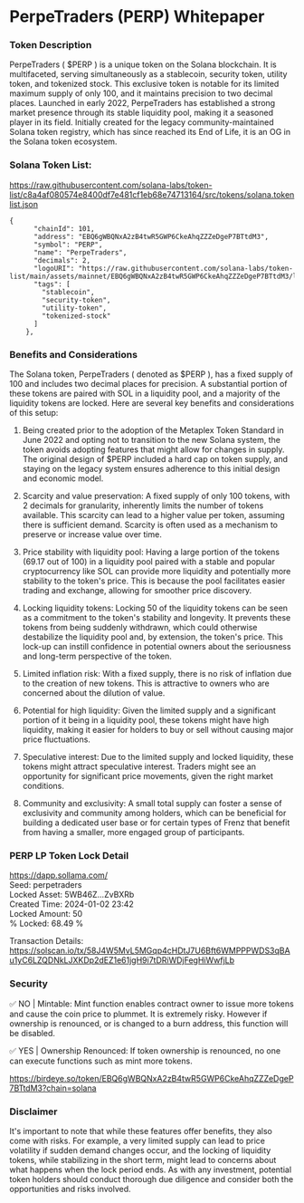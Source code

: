 # PerpeTraders (PERP) Whitepaper

### Token Description

PerpeTraders ( $PERP ) is a unique token on the Solana blockchain. It is multifaceted, serving simultaneously as a stablecoin, security token, utility token, and tokenized stock. This exclusive token is notable for its limited maximum supply of only 100, and it maintains precision to two decimal places. Launched in early 2022, PerpeTraders has established a strong market presence through its stable liquidity pool, making it a seasoned player in its field. Initially created for the legacy community-maintained Solana token registry, which has since reached its End of Life, it is an OG in the Solana token ecosystem.

### Solana Token List: 

https://raw.githubusercontent.com/solana-labs/token-list/c8a4af080574e8400df7e481cf1eb68e74713164/src/tokens/solana.tokenlist.json

```
{
      "chainId": 101,
      "address": "EBQ6gWBQNxA2zB4twR5GWP6CkeAhqZZZeDgeP7BTtdM3",
      "symbol": "PERP",
      "name": "PerpeTraders",
      "decimals": 2,
      "logoURI": "https://raw.githubusercontent.com/solana-labs/token-list/main/assets/mainnet/EBQ6gWBQNxA2zB4twR5GWP6CkeAhqZZZeDgeP7BTtdM3/logo.jpg",
      "tags": [
        "stablecoin",
        "security-token",
        "utility-token",
        "tokenized-stock"
      ]
    },
```

### Benefits and Considerations

The Solana token, PerpeTraders ( denoted as $PERP ), has a fixed supply of 100 and includes two decimal places for precision. A substantial portion of these tokens are paired with SOL in a liquidity pool, and a majority of the liquidity tokens are locked. Here are several key benefits and considerations of this setup:

1. Being created prior to the adoption of the Metaplex Token Standard in June 2022 and opting not to transition to the new Solana system, the token avoids adopting features that might allow for changes in supply. The original design of $PERP included a hard cap on token supply, and staying on the legacy system ensures adherence to this initial design and economic model.

2. Scarcity and value preservation: A fixed supply of only 100 tokens, with 2 decimals for granularity, inherently limits the number of tokens available. This scarcity can lead to a higher value per token, assuming there is sufficient demand. Scarcity is often used as a mechanism to preserve or increase value over time.

3. Price stability with liquidity pool: Having a large portion of the tokens (69.17 out of 100) in a liquidity pool paired with a stable and popular cryptocurrency like SOL can provide more liquidity and potentially more stability to the token's price. This is because the pool facilitates easier trading and exchange, allowing for smoother price discovery.

4. Locking liquidity tokens: Locking 50 of the liquidity tokens can be seen as a commitment to the token's stability and longevity. It prevents these tokens from being suddenly withdrawn, which could otherwise destabilize the liquidity pool and, by extension, the token's price. This lock-up can instill confidence in potential owners about the seriousness and long-term perspective of the token.

5. Limited inflation risk: With a fixed supply, there is no risk of inflation due to the creation of new tokens. This is attractive to owners who are concerned about the dilution of value.

6. Potential for high liquidity: Given the limited supply and a significant portion of it being in a liquidity pool, these tokens might have high liquidity, making it easier for holders to buy or sell without causing major price fluctuations.

7. Speculative interest: Due to the limited supply and locked liquidity, these tokens might attract speculative interest. Traders might see an opportunity for significant price movements, given the right market conditions.

8. Community and exclusivity: A small total supply can foster a sense of exclusivity and community among holders, which can be beneficial for building a dedicated user base or for certain types of Frenz that benefit from having a smaller, more engaged group of participants.

### PERP LP Token Lock Detail

https://dapp.sollama.com/  
Seed: perpetraders  
Locked Asset: 5WB46Z...ZvBXRb  
Created Time: 2024-01-02 23:42  
Locked Amount: 50  
% Locked: 68.49 %  

Transaction Details:  
https://solscan.io/tx/58J4W5MvL5MGqp4cHDtJ7U6Bft6WMPPPWDS3qBAu1yC6LZQDNkLJXKDp2dEZ1e61jgH9i7tDRiWDjFegHiWwfjLb


### Security

✅ NO | Mintable: Mint function enables contract owner to issue more tokens and cause the coin price to plummet. It is extremely risky. However if ownership is renounced, or is changed to a burn address, this function will be disabled.

✅ YES | Ownership Renounced: If token ownership is renounced, no one can execute functions such as mint more tokens.

https://birdeye.so/token/EBQ6gWBQNxA2zB4twR5GWP6CkeAhqZZZeDgeP7BTtdM3?chain=solana

### Disclaimer 

It's important to note that while these features offer benefits, they also come with risks. For example, a very limited supply can lead to price volatility if sudden demand changes occur, and the locking of liquidity tokens, while stabilizing in the short term, might lead to concerns about what happens when the lock period ends. As with any investment, potential token holders should conduct thorough due diligence and consider both the opportunities and risks involved.

